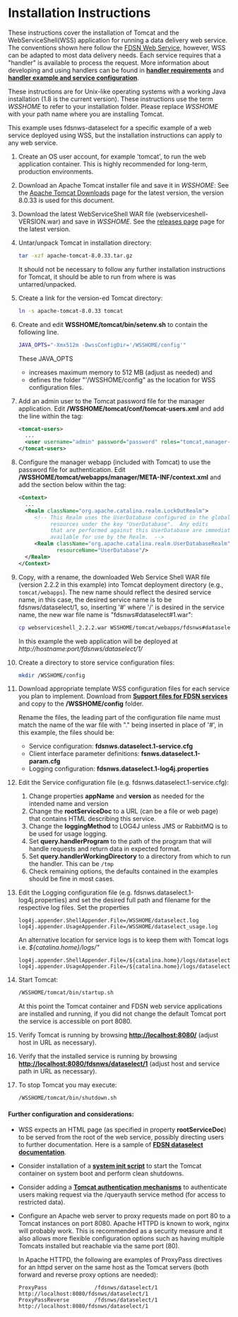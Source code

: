 # Installation Instructions

These instructions cover the installation of Tomcat and the WebServiceShell(WSS)
application for running a data delivery web service. The conventions shown here
follow the [FDSN Web Service](http://www.fdsn.org/webservices/FDSN-WS-Specifications-1.1.pdf),
however, WSS can be adapted to most data delivery needs. Each service requires
that a "handler" is available to process the request. More information about
developing and using handlers can be found in [**handler requirements**](HandlerRequirements.md) and [**handler example and service configuration**](ExampleService.md).

These instructions are for Unix-like operating systems with a working
Java installation (1.8 is the current version). These instructions use
the term *WSSHOME* to refer to your installation folder. Please replace
*WSSHOME* with your path name where you are installing Tomcat.

This example uses fdsnws-dataselect for a specific example of a web
service deployed using WSS, but the installation instructions can apply
to any web service.

1. Create an OS user account, for example 'tomcat', to run the
web application container. This is highly recommended for long-term,
production environments.

2. Download an Apache Tomcat installer file and save it in *WSSHOME*:
See the [Apache Tomcat Downloads](http://tomcat.apache.org/download-80.cgi)
page for the latest version, the version 8.0.33 is used for this document.

3. Download the latest WebServiceShell WAR file (webserviceshell-VERSION.war)
and save in *WSSHOME*. See the
[releases page](https://github.com/iris-edu/webserviceshell/releases)
page for the latest version.

4. Untar/unpack Tomcat in installation directory:
    ``` bash
    tar -xzf apache-tomcat-8.0.33.tar.gz
    ```
    It should not be necessary to follow any further installation
    instructions for Tomcat, it should be able to run from where is was
    untarred/unpacked.

5. Create a link for the version-ed Tomcat directory:
    ``` bash
    ln -s apache-tomcat-8.0.33 tomcat
    ```

6. Create and edit **WSSHOME/tomcat/bin/setenv.sh** to contain the
following line.
    ``` bash
    JAVA_OPTS="-Xmx512m -DwssConfigDir='/WSSHOME/config'"
    ```
    These JAVA_OPTS
      - increases maximum memory to 512 MB (adjust as needed) and
      - defines the folder "'/WSSHOME/config" as the location for WSS
      configuration files.


7. Add an admin user to the Tomcat password file for the manager
application. Edit **/WSSHOME/tomcat/conf/tomcat-users.xml** and add
the <user> line within the <tomcat-users> tag:
    ``` XML
    <tomcat-users>
      ...
      <user username="admin" password="password" roles="tomcat,manager-gui"/>
    </tomcat-users>
    ```

8. Configure the manager webapp (included with Tomcat) to use the
password file for authentication. Edit
**/WSSHOME/tomcat/webapps/manager/META-INF/context.xml** and add the
<Realm> section below within the <Context> tag:
    ``` XML
    <Context>
      ...
      <Realm className="org.apache.catalina.realm.LockOutRealm">
         <!-- This Realm uses the UserDatabase configured in the global JNDI
              resources under the key "UserDatabase".  Any edits
              that are performed against this UserDatabase are immediately
              available for use by the Realm.  -->
         <Realm className="org.apache.catalina.realm.UserDatabaseRealm"
                resourceName="UserDatabase"/>
      </Realm>
    </Context>
   ```

9. Copy, with a rename, the downloaded Web Service Shell WAR file
(version 2.2.2 in this example) into Tomcat deployment directory (e.g.,
`tomcat/webapps`). The new name should reflect the desired service name,
in this case, the desired service name is to be fdsnws/dataselect/1, so,
inserting '#' where '/' is desired in the service name, the new war
file name is "fdsnws#dataselect#1.war":
    ``` bash
    cp webserviceshell_2.2.2.war WSSHOME/tomcat/webapps/fdsnws#dataselect#1.war
    ```
    In this example the web application will be deployed at *http://hostname:port/fdsnws/dataselect/1/*

10. Create a directory to store service configuration files:
    ``` bash
    mkdir /WSSHOME/config
    ```

11. Download appropriate template WSS configuration files for each
service you plan to implement. Download from [**Support files for FDSN
services**](WebServiceShell-2.4.x.md#servicecfg) and copy to
the **/WSSHOME/config** folder.

    Rename the files, the leading part of the configuration file name must
    match the name of the war file with "." being inserted in place of '#', in
    this example, the files should be:
    - Service configuration: **fdsnws.dataselect.1-service.cfg**
    - Client interface parameter definitions: **fsnws.dataselect.1-param.cfg**
    - Logging configuration: **fdsnws.dataselect.1-log4j.properties**


12. Edit the Service configuration file (e.g. fdsnws.dataselect.1-service.cfg):
    1. Change properties **appName** and **version** as needed for the
    intended name and version
    2. Change the **rootServiceDoc** to a URL (can be a file or web page) that
    contains HTML describing this service.
    3. Change the **loggingMethod** to LOG4J unless JMS or RabbitMQ is to
    be used for usage logging.
    4. Set **query.handlerProgram** to the path of the program that will  
    handle requests and return data in expected format.
    5. Set **query.handlerWorkingDirectory** to a directory from which to run
    the handler. This can be `/tmp`
    6. Check remaining options, the defaults contained in the examples should
    be fine in most cases.


13. Edit the Logging configuration file (e.g.
fdsnws.dataselect.1-log4j.properties) and set the desired full path and
filename for the respective log files. Set the properties
    ```
    log4j.appender.ShellAppender.File=/WSSHOME/dataselect.log
    log4j.appender.UsageAppender.File=/WSSHOME/dataselect_usage.log
    ```
    An alternative location for service logs is to keep them with Tomcat
logs i.e. *${catalina.home}/logs/"*
    ```
    log4j.appender.ShellAppender.File=/${catalina.home}/logs/dataselect.log
    log4j.appender.UsageAppender.File=/${catalina.home}/logs/dataselect_usage.log
    ```

14. Start Tomcat:
    ``` bash
    /WSSHOME/tomcat/bin/startup.sh
    ```
    At this point the Tomcat container and FDSN web service applications are
    installed and running, if you did not change the default Tomcat port
    the service is accessible on port 8080.

15. Verify Tomcat is running by browsing
[**http://localhost:8080/**](http://localhost:8080/) (adjust host in URL
as necessary).

16. Verify that the installed service is running by browsing
[**http://localhost:8080/fdsnws/dataselect/1**](http://localhost:8080/fdsnws/dataselect/1)
(adjust host and service path in URL as necessary).

17. To stop Tomcat you may execute:
    ``` bash
    /WSSHOME/tomcat/bin/shutdown.sh
    ```
#### Further configuration and considerations:


- WSS expects an HTML page (as specified in property **rootServiceDoc**) to be
served from the root of the web service, possibly directing users to further
documentation. Here is a sample of [**FDSN dataselect documentation**](https://seiscode.iris.washington.edu/attachments/1127/dataselect_root.html).

- Consider installation of a [**system init script**](https://seiscode.iris.washington.edu//projects/webserviceshell/wiki/Tomcat_setup#Step-6-Create-startup-script) to start the Tomcat container on system
 boot and perform clean shutdowns.
- Consider adding a [**Tomcat authentication mechanisms**](https://seiscode.iris.washington.edu//projects/webserviceshell/wiki/Authentication) to authenticate users making request via the /queryauth service method (for access to restricted data).

- Configure an Apache web server to proxy requests made on port 80 to
 a Tomcat instances on port 8080. Apache HTTPD is known to work,
 nginx will probably work. This is recommended as a security measure and it
 also allows more flexible configuration options such as having multiple Tomcats
 installed but reachable via the same port (80).

    In Apache HTTPD, the following are examples of ProxyPass directives for an
    httpd server on the same host as the Tomcat servers (both forward and reverse
    proxy options are needed):
    ```
    ProxyPass               /fdsnws/dataselect/1 http://localhost:8080/fdsnws/dataselect/1
    ProxyPassReverse        /fdsnws/dataselect/1 http://localhost:8080/fdsnws/dataselect/1
    ```
